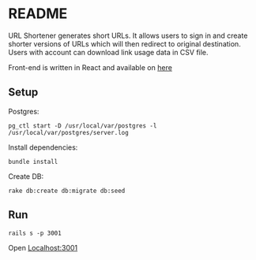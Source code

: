 # README

URL Shortener generates short URLs.
It allows users to sign in and create shorter versions of URLs which will then redirect
to original destination.
Users with account can download link usage data in CSV file.

Front-end is written in React and available on [here](https://github.com/AntonPot/URL-Shortener-React)

## Setup
Postgres:
```
pg_ctl start -D /usr/local/var/postgres -l /usr/local/var/postgres/server.log
```

Install dependencies:
```
bundle install
```

Create DB:
```
rake db:create db:migrate db:seed
```

## Run
```
rails s -p 3001
```

Open [Localhost:3001](http://localhost:3001)
